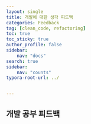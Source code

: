 ```yaml
---
layout: single
title: 개발에 대한 생각 피드백
categories: Feedback
tag: [clean_code, refactoring]
toc: true
toc_sticky: true
author_profile: false
sidebar:
    nav: "docs"
search: true
sidebar:
    nav: "counts"
typora-root-url: ../


---
```


## 개발 공부 피드백



